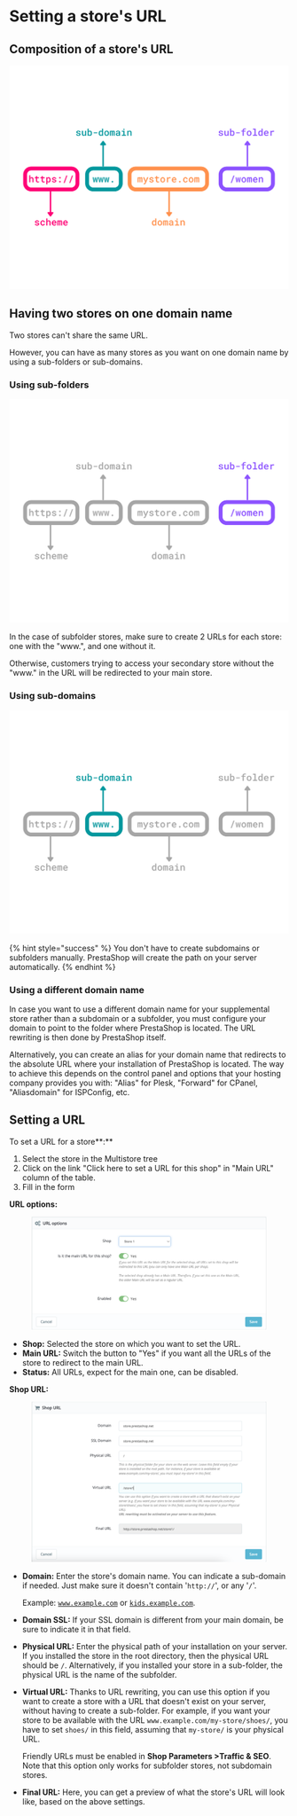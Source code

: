 # Setting a store's URL

## Composition of a store's URL

![](<../../../.gitbook/assets/httpswww.mystore.comwomen (1).png>)

## Having two stores on one domain name

Two stores can't share the same URL.&#x20;

However, you can have as many stores as you want on one domain name by using a sub-folders or sub-domains.

### **Using sub-folders**

![](<../../../.gitbook/assets/httpswww.mystore.comwomen (4).png>)

In the case of subfolder stores, make sure to create 2 URLs for each store: one with the "www.", and one without it.​

Otherwise, customers trying to access your secondary store without the "www." in the URL will be redirected to your main store.

### &#x20;**Using sub-domains**

![](<../../../.gitbook/assets/httpswww.mystore.comwomen (5) (2).png>)

{% hint style="success" %}
You don't have to create subdomains or subfolders manually. PrestaShop will create the path on your server automatically.
{% endhint %}

### Using a different domain name

In case you want to use a different domain name for your supplemental store rather than a subdomain or a subfolder, you must configure your domain to point to the folder where PrestaShop is located. The URL rewriting is then done by PrestaShop itself.

Alternatively, you can create an alias for your domain name that redirects to the absolute URL where your installation of PrestaShop is located. The way to achieve this depends on the control panel and options that your hosting company provides you with: "Alias" for Plesk, "Forward" for CPanel, "Aliasdomain" for ISPConfig, etc.

## Setting a URL&#x20;

To set a URL for a store**:**

1. Select the store in the Multistore tree
2. Click on the link "Click here to set a URL for this shop" in "Main URL" column of the table.
3. Fill in the form&#x20;

**URL options:**

<figure><img src="../../../.gitbook/assets/image (31).png" alt=""><figcaption></figcaption></figure>

* **Shop:** Selected the store on which you want to set the URL.
* **Main URL:** Switch the button to "Yes" if you want all the URLs of the store to redirect to the main URL.
* **Status:** All URLs, expect for the main one, can be disabled.

**Shop URL:**

<figure><img src="../../../.gitbook/assets/image (20).png" alt=""><figcaption></figcaption></figure>

*   **Domain:** Enter the store's domain name. You can indicate a sub-domain if needed. Just make sure it doesn't contain '`http://`', or any '`/`'.&#x20;

    Example: [`www.example.com`](http://www.example.com/) or [`kids.example.com`](http://kids.example.com/).
* **Domain SSL:** If your SSL domain is different from your main domain, be sure to indicate it in that field.
* **Physical URL:** Enter the physical path of your installation on your server. If you installed the store in the root directory, then the physical URL should be `/`. Alternatively, if you installed your store in a sub-folder, the physical URL is the name of the subfolder.
*   **Virtual URL:** Thanks to URL rewriting, you can use this option if you want to create a store with a URL that doesn't exist on your server, without having to create a sub-folder. For example, if you want your store to be available with the URL `www.example.com/my-store/shoes/`, you have to set `shoes/` in this field, assuming that `my-store/` is your physical URL.&#x20;

    Friendly URLs must be enabled in **Shop Parameters >Traffic & SEO**. Note that this option only works for subfolder stores, not subdomain stores.&#x20;
* **Final URL:** Here, you can get a preview of what the store's URL will look like, based on the above settings.&#x20;


